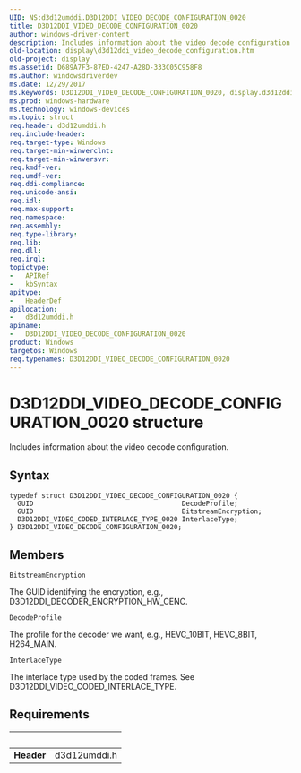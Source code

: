 ```yaml
---
UID: NS:d3d12umddi.D3D12DDI_VIDEO_DECODE_CONFIGURATION_0020
title: D3D12DDI_VIDEO_DECODE_CONFIGURATION_0020
author: windows-driver-content
description: Includes information about the video decode configuration.
old-location: display\d3d12ddi_video_decode_configuration.htm
old-project: display
ms.assetid: D689A7F3-87ED-4247-A28D-333C05C958F8
ms.author: windowsdriverdev
ms.date: 12/29/2017
ms.keywords: D3D12DDI_VIDEO_DECODE_CONFIGURATION_0020, display.d3d12ddi_video_decode_configuration, D3D12DDI_VIDEO_DECODE_CONFIGURATION_0020 structure [Display Devices], d3d12umddi/D3D12DDI_VIDEO_DECODE_CONFIGURATION_0020
ms.prod: windows-hardware
ms.technology: windows-devices
ms.topic: struct
req.header: d3d12umddi.h
req.include-header: 
req.target-type: Windows
req.target-min-winverclnt: 
req.target-min-winversvr: 
req.kmdf-ver: 
req.umdf-ver: 
req.ddi-compliance: 
req.unicode-ansi: 
req.idl: 
req.max-support: 
req.namespace: 
req.assembly: 
req.type-library: 
req.lib: 
req.dll: 
req.irql: 
topictype:
-	APIRef
-	kbSyntax
apitype:
-	HeaderDef
apilocation:
-	d3d12umddi.h
apiname:
-	D3D12DDI_VIDEO_DECODE_CONFIGURATION_0020
product: Windows
targetos: Windows
req.typenames: D3D12DDI_VIDEO_DECODE_CONFIGURATION_0020
---
```


# D3D12DDI_VIDEO_DECODE_CONFIGURATION_0020 structure
Includes information about the video decode configuration.

## Syntax
````
typedef struct D3D12DDI_VIDEO_DECODE_CONFIGURATION_0020 {
  GUID                                     DecodeProfile;
  GUID                                     BitstreamEncryption;
  D3D12DDI_VIDEO_CODED_INTERLACE_TYPE_0020 InterlaceType;
} D3D12DDI_VIDEO_DECODE_CONFIGURATION_0020;
````

## Members


`BitstreamEncryption`

The GUID identifying the encryption, e.g., D3D12DDI_DECODER_ENCRYPTION_HW_CENC.

`DecodeProfile`

The profile for the decoder we want, e.g., HEVC_10BIT, HEVC_8BIT, H264_MAIN.

`InterlaceType`

The interlace type used by the coded frames.  See D3D12DDI_VIDEO_CODED_INTERLACE_TYPE.


## Requirements
| &nbsp; | &nbsp; |
| ---- |:---- |
| **Header** | d3d12umddi.h |